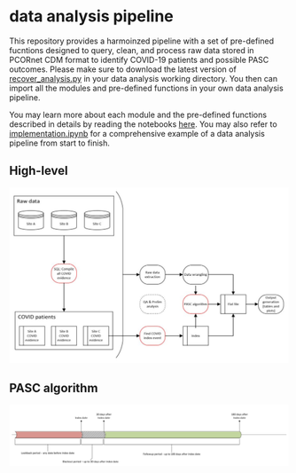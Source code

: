 # data analysis pipeline
This repository provides a harmoinzed pipeline with a set of pre-defined fucntions designed to query, clean, and process raw data stored in PCORnet CDM format to identify COVID-19 patients and possible PASC outcomes. Please make sure to download the latest version of [recover_analysis.py](https://github.com/recoverEHRinformatics/data-analysis-pipeline/blob/main/recover_anlaysis.py) in your data analysis working directory. You then can import all the modules and pre-defined functions in your own data analysis pipeline.

You may learn more about each module and the pre-defined functions described in details by reading the notebooks [here](https://github.com/recoverEHRinformatics/data-analysis-pipeline/blob/main/notebooks/). You may also refer to [implementation.ipynb](https://github.com/recoverEHRinformatics/data-analysis-pipeline/blob/main/notebooks/implementation.ipynb) for a comprehensive example of a data analysis pipeline from start to finish.

## High-level
![data analysis pipeline overview](https://github.com/recoverEHRinformatics/data-analysis-pipeline/blob/main/misc/high_level_pipeline.JPG?raw=true)

## PASC algorithm
![PASC algorithm](https://github.com/recoverEHRinformatics/data-analysis-pipeline/blob/main/misc/pasc.JPG?raw=true)
